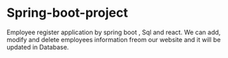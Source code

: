 # Spring-boot-project
Employee register application by spring boot , Sql and react. We can add, modify and delete employees information freom our website and it will be updated in Database.
